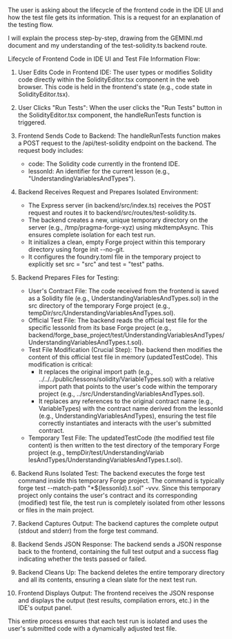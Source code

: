  The user is asking about the lifecycle of the frontend code in the
  IDE UI and how the test file gets its information. This is a request
  for an explanation of the testing flow.

  I will explain the process step-by-step, drawing from the GEMINI.md
  document and my understanding of the test-solidity.ts backend route.


  Lifecycle of Frontend Code in IDE UI and Test File Information Flow:


   1. User Edits Code in Frontend IDE: The user types or modifies
      Solidity code directly within the SolidityEditor.tsx component in
      the web browser. This code is held in the frontend's state (e.g.,
      code state in SolidityEditor.tsx).

   2. User Clicks "Run Tests": When the user clicks the "Run Tests"
      button in the SolidityEditor.tsx component, the handleRunTests
      function is triggered.

   3. Frontend Sends Code to Backend: The handleRunTests function makes
      a POST request to the /api/test-solidity endpoint on the backend.
      The request body includes:
       * code: The Solidity code currently in the frontend IDE.
       * lessonId: An identifier for the current lesson (e.g.,
         "UnderstandingVariablesAndTypes").

   4. Backend Receives Request and Prepares Isolated Environment:
       * The Express server (in backend/src/index.ts) receives the POST
         request and routes it to backend/src/routes/test-solidity.ts.
       * The backend creates a new, unique temporary directory on the
         server (e.g., /tmp/pragma-forge-xyz) using mkdtempAsync. This
         ensures complete isolation for each test run.
       * It initializes a clean, empty Forge project within this
         temporary directory using forge init --no-git.
       * It configures the foundry.toml file in the temporary project to
         explicitly set src = "src" and test = "test" paths.

   5. Backend Prepares Files for Testing:
       * User's Contract File: The code received from the frontend is
         saved as a Solidity file (e.g.,
         UnderstandingVariablesAndTypes.sol) in the src directory of the
         temporary Forge project (e.g.,
         tempDir/src/UnderstandingVariablesAndTypes.sol).
       * Official Test File: The backend reads the official test file
         for the specific lessonId from its base Forge project (e.g.,
         backend/forge_base_project/test/UnderstandingVariablesAndTypes/
         UnderstandingVariablesAndTypes.t.sol).
       * Test File Modification (Crucial Step): The backend then
         modifies the content of this official test file in memory
         (updatedTestCode). This modification is critical:
           * It replaces the original import path (e.g.,
             ../../../public/lessons/solidity/VariableTypes.sol) with a
             relative import path that points to the user's code within
             the temporary project (e.g.,
             ../src/UnderstandingVariablesAndTypes.sol).
           * It replaces any references to the original contract name
             (e.g., VariableTypes) with the contract name derived from
             the lessonId (e.g., UnderstandingVariablesAndTypes),
             ensuring the test file correctly instantiates and interacts
             with the user's submitted contract.
       * Temporary Test File: The updatedTestCode (the modified test
         file content) is then written to the test directory of the
         temporary Forge project (e.g., tempDir/test/UnderstandingVariab
         lesAndTypes/UnderstandingVariablesAndTypes.t.sol).

   6. Backend Runs Isolated Test: The backend executes the forge test
      command inside this temporary Forge project. The command is
      typically forge test --match-path "*${lessonId}.t.sol" -vvv. Since
      this temporary project only contains the user's contract and its
      corresponding (modified) test file, the test run is completely
      isolated from other lessons or files in the main project.

   7. Backend Captures Output: The backend captures the complete output
      (stdout and stderr) from the forge test command.

   8. Backend Sends JSON Response: The backend sends a JSON response
      back to the frontend, containing the full test output and a
      success flag indicating whether the tests passed or failed.

   9. Backend Cleans Up: The backend deletes the entire temporary
      directory and all its contents, ensuring a clean slate for the next
      test run.

   10. Frontend Displays Output: The frontend receives the JSON response
       and displays the output (test results, compilation errors, etc.)
       in the IDE's output panel.

  This entire process ensures that each test run is isolated and uses
  the user's submitted code with a dynamically adjusted test file.